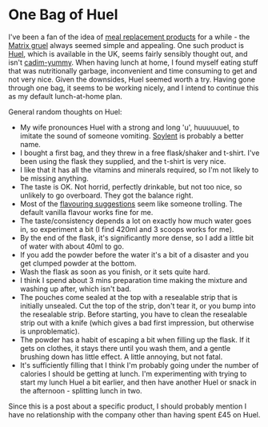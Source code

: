 # One Bag of Huel

I've been a fan of the idea of [meal replacement products](http://huel.com/blogs/news/18061259-a-brief-history-of-meal-replacements) for a while - the [Matrix gruel](https://www.youtube.com/watch?v=2oEnJfZ9joY) always seemed simple and appealing. One such product is [Huel](http://huel.com/), which is available in the UK, seems fairly sensibly thought out, and isn't [cadim-yummy](http://www.theverge.com/2015/8/18/9171521/soylent-prop-65-labeling-unsafe-chemicals). When having lunch at home, I found myself eating stuff that was nutritionally garbage, inconvenient and time consuming to get and not very nice. Given the downsides, Huel seemed worth a try. Having gone through one bag, it seems to be working nicely, and I intend to continue this as my default lunch-at-home plan.

General random thoughts on Huel:

* My wife pronounces Huel with a strong and long 'u', huuuuuuel, to imitate the sound of someone vomiting. [Soylent](https://www.soylent.com/) is probably a better name.
* I bought a first bag, and they threw in a free flask/shaker and t-shirt. I've been using the flask they supplied, and the t-shirt is very nice. 
* I like that it has all the vitamins and minerals required, so I'm not likely to be missing anything.
* The taste is OK. Not horrid, perfectly drinkable, but not too nice, so unlikely to go overboard. They got the balance right.
* Most of the [flavouring suggestions](http://huel.com/pages/faq#taste) seem like someone trolling. The default vanilla flavour works fine for me.
* The taste/consistency depends a lot on exactly how much water goes in, so experiment a bit (I find 420ml and 3 scoops works for me).
* By the end of the flask, it's significantly more dense, so I add a little bit of water with about 40ml to go.
* If you add the powder before the water it's a bit of a disaster and you get clumped powder at the bottom.
* Wash the flask as soon as you finish, or it sets quite hard.
* I think I spend about 3 mins preparation time making the mixture and washing up after, which isn't bad. 
* The pouches come sealed at the top with a resealable strip that is initially unsealed. Cut the top of the strip, don't tear it, or you bump into the resealable strip. Before starting, you have to clean the resealable strip out with a knife (which gives a bad first impression, but otherwise is unproblematic).
* The powder has a habit of escaping a bit when filling up the flask. If it gets on clothes, it stays there until you wash them, and a gentle brushing down has little effect. A little annoying, but not fatal.
* It's sufficiently filling that I think I'm probably going under the number of calories I should be getting at lunch. I'm experimenting with trying to start my lunch Huel a bit earlier, and then have another Huel or snack in the afternoon - splitting lunch in two.

Since this is a post about a specific product, I should probably mention I have no relationship with the company other than having spent £45 on Huel.